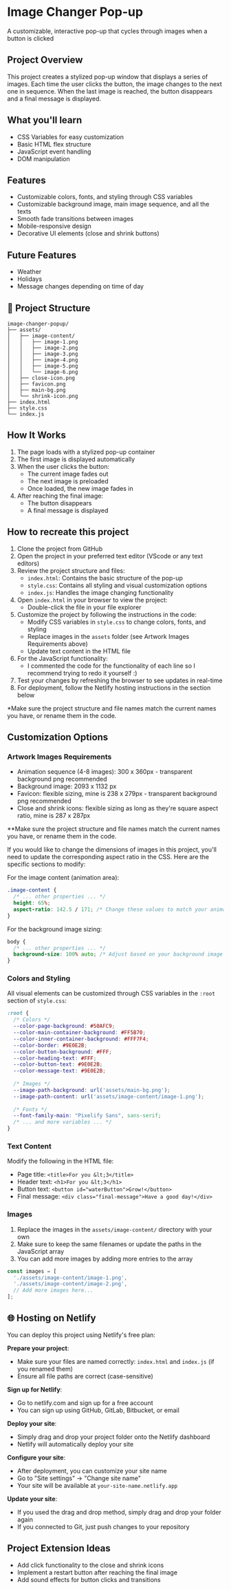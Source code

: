 # Image Changer Pop-up

A customizable, interactive pop-up that cycles through images when a button is clicked


## Project Overview

This project creates a stylized pop-up window that displays a series of images. Each time the user clicks the button, the image changes to the next one in sequence. When the last image is reached, the button disappears and a final message is displayed.

## What you'll learn

* CSS Variables for easy customization
* Basic HTML flex structure
* JavaScript event handling
* DOM manipulation

## Features

- Customizable colors, fonts, and styling through CSS variables
- Customizable background image, main image sequence, and all the texts 
- Smooth fade transitions between images
- Mobile-responsive design
- Decorative UI elements (close and shrink buttons)

## Future Features

- Weather
- Holidays
- Message changes depending on time of day

## 📁 Project Structure

```
image-changer-popup/
├── assets/
│   ├── image-content/
│   │   ├── image-1.png
│   │   ├── image-2.png
│   │   ├── image-3.png
│   │   ├── image-4.png
│   │   ├── image-5.png
│   │   └── image-6.png
│   ├── close-icon.png
│   ├── favicon.png
│   ├── main-bg.png
│   └── shrink-icon.png
├── index.html
├── style.css
└── index.js
```

## How It Works

1. The page loads with a stylized pop-up container
2. The first image is displayed automatically
3. When the user clicks the button:
   - The current image fades out
   - The next image is preloaded
   - Once loaded, the new image fades in
4. After reaching the final image:
   - The button disappears
   - A final message is displayed
  
## How to recreate this project 
1. Clone the project from GitHub
2. Open the project in your preferred text editor (VScode or any text editors)
3. Review the project structure and files:
   - `index.html`: Contains the basic structure of the pop-up
   - `style.css`: Contains all styling and visual customization options
   - `index.js`: Handles the image changing functionality
4. Open `index.html` in your browser to view the project:
   - Double-click the file in your file explorer
5. Customize the project by following the instructions in the code:
   - Modify CSS variables in `style.css` to change colors, fonts, and styling
   - Replace images in the `assets` folder (see Artwork Images Requirements above)
   - Update text content in the HTML file
6. For the JavaScript functionality:
   - I commented the code for the functionality of each line so I recommend trying to redo it yourself :) 
7. Test your changes by refreshing the browser to see updates in real-time
8. For deployment, follow the Netlify hosting instructions in the section below

*Make sure the project structure and file names match the current names you have, or rename them in the code.

## Customization Options

### Artwork Images Requirements
- Animation sequence (4-8 images): 300 x 360px - transparent background png recommended
- Background image: 2093 x 1132 px
- Favicon: flexible sizing, mine is 238 x 279px - transparent background png recommended
- Close and shrink icons: flexible sizing as long as they're square aspect ratio, mine is 287 x 287px

**Make sure the project structure and file names match the current names you have, or rename them in the code.

If you would like to change the dimensions of images in this project, you'll need to update the corresponding aspect ratio in the CSS. Here are the specific sections to modify:

For the image content (animation area):
```css
.image-content {
  /* ... other properties ... */
  height: 65%;
  aspect-ratio: 142.5 / 171; /* Change these values to match your animation dimensions (300x360px) */
}
``` 

For the background image sizing:
```css
body {
  /* ... other properties ... */
  background-size: 100% auto; /* Adjust based on your background image dimensions (2093x1132px) */
}
```


### Colors and Styling

All visual elements can be customized through CSS variables in the `:root` section of `style.css`:

```css
:root {
  /* Colors */
  --color-page-background: #50AFC9;
  --color-main-container-background: #FF5B70;
  --color-inner-container-background: #FFF7F4;
  --color-border: #9E0E2B;
  --color-button-background: #FFF;
  --color-heading-text: #FFF;
  --color-button-text: #9E0E2B;
  --color-message-text: #9E0E2B;
  
  /* Images */
  --image-path-background: url('assets/main-bg.png');
  --image-path-content: url('assets/image-content/image-1.png');
  
  /* Fonts */
  --font-family-main: "Pixelify Sans", sans-serif;
  /* ... and more variables ... */
}
```

### Text Content

Modify the following in the HTML file:

- Page title: `<title>For you &lt;3</title>`
- Header text: `<h1>For you &lt;3</h1>`
- Button text: `<button id="waterButton">Grow!</button>`
- Final message: `<div class="final-message">Have a good day!</div>`

### Images

1. Replace the images in the `assets/image-content/` directory with your own
2. Make sure to keep the same filenames or update the paths in the JavaScript array
3. You can add more images by adding more entries to the array

```javascript
const images = [
  './assets/image-content/image-1.png',
  './assets/image-content/image-2.png',
  // Add more images here...
];
```

## 🌐 Hosting on Netlify

You can deploy this project using Netlify's free plan:

**Prepare your project**:
* Make sure your files are named correctly: `index.html` and `index.js` (if you renamed them)
* Ensure all file paths are correct (case-sensitive)

**Sign up for Netlify**:
* Go to netlify.com and sign up for a free account
* You can sign up using GitHub, GitLab, Bitbucket, or email

**Deploy your site**: 
* Simply drag and drop your project folder onto the Netlify dashboard
* Netlify will automatically deploy your site

**Configure your site**:
* After deployment, you can customize your site name
* Go to "Site settings" → "Change site name"
* Your site will be available at `your-site-name.netlify.app`

**Update your site**:
* If you used the drag and drop method, simply drag and drop your folder again
* If you connected to Git, just push changes to your repository


## Project Extension Ideas

- Add click functionality to the close and shrink icons
- Implement a restart button after reaching the final image
- Add sound effects for button clicks and transitions

